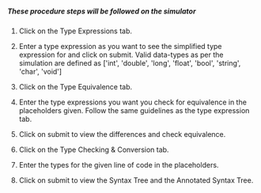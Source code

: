 ##### These procedure steps will be followed on the simulator

1. Click on the Type Expressions tab.<br>

2. Enter a type expression as you want to see the simplified type expression for and click on submit. Valid data-types as per the simulation are defined as ['int', 'double', 'long', 'float', 'bool', 'string', 'char', 'void']<br>

3. Click on the Type Equivalence tab.<br>

4. Enter the type expressions you want you check for equivalence in the placeholders given. Follow the same guidelines as the type expression tab.<br>

5. Click on submit to view the differences and check equivalence.<br>

6. Click on the Type Checking & Conversion tab.<br>

7. Enter the types for the given line of code in the placeholders.<br>

8. Click on submit to view the Syntax Tree and the Annotated Syntax Tree.<br>
